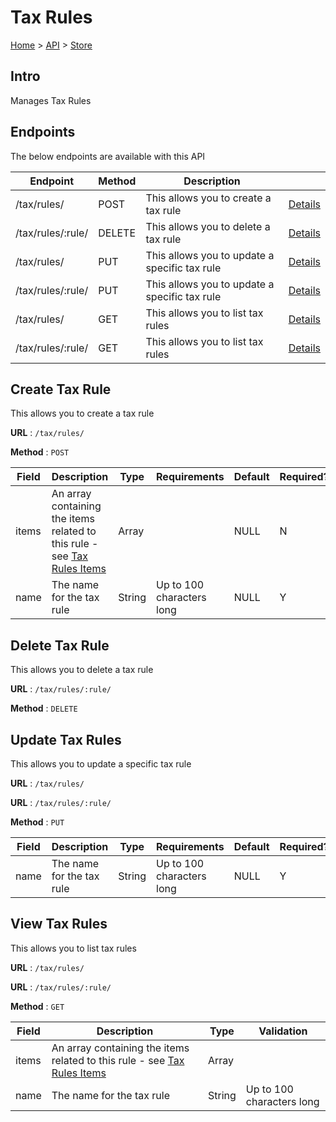 # Tax Rules
[Home](../../index.md) > [API](../index.md) > [Store](index.md)
## Intro
Manages Tax Rules
## Endpoints
The below endpoints are available with this API

| Endpoint | Method | Description | |
| --- | --- | --- | --- |
| /tax/rules/ | POST | This allows you to create a tax rule | [Details](#create-tax-rule) |
| /tax/rules/:rule/ | DELETE | This allows you to delete a tax rule | [Details](#delete-tax-rule) |
| /tax/rules/ | PUT | This allows you to update a specific tax rule | [Details](#update-tax-rules) |
| /tax/rules/:rule/ | PUT | This allows you to update a specific tax rule | [Details](#update-tax-rules) |
| /tax/rules/ | GET | This allows you to list tax rules | [Details](#view-tax-rules) |
| /tax/rules/:rule/ | GET | This allows you to list tax rules | [Details](#view-tax-rules) |

## Create Tax Rule
This allows you to create a tax rule

**URL** : `/tax/rules/`

**Method** : `POST`

| Field | Description | Type | Requirements | Default | Required? | Conditional? |
| --- | --- | --- | --- | --- | --- | --- |
| items | An array containing the items related to this rule - see [Tax Rules Items](Tax_Rules_Items.md#create-tax-rules-items) | Array |  | NULL | N | N |
| name | The name for the tax rule | String | Up to 100 characters long | NULL | Y | N |

## Delete Tax Rule
This allows you to delete a tax rule

**URL** : `/tax/rules/:rule/`

**Method** : `DELETE`

## Update Tax Rules
This allows you to update a specific tax rule

**URL** : `/tax/rules/`

**URL** : `/tax/rules/:rule/`

**Method** : `PUT`

| Field | Description | Type | Requirements | Default | Required? | Conditional? |
| --- | --- | --- | --- | --- | --- | --- |
| name | The name for the tax rule | String | Up to 100 characters long | NULL | Y | N |

## View Tax Rules
This allows you to list tax rules

**URL** : `/tax/rules/`

**URL** : `/tax/rules/:rule/`

**Method** : `GET`

| Field | Description | Type | Validation |
| --- | --- | --- | --- |
| items | An array containing the items related to this rule - see [Tax Rules Items](Tax_Rules_Items.md#view-tax-rules-items) | Array |  |
| name | The name for the tax rule | String | Up to 100 characters long |
